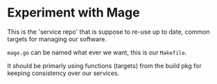 # Experiment with Mage

This is the 'service repo' that is suppose to re-use up to date,
common targets for managing our software.

`mage.go` can be named what ever we want, this is our `Makefile`.

It should be primarly using functions (targets) from the build pkg for
keeping consistency over our services.


